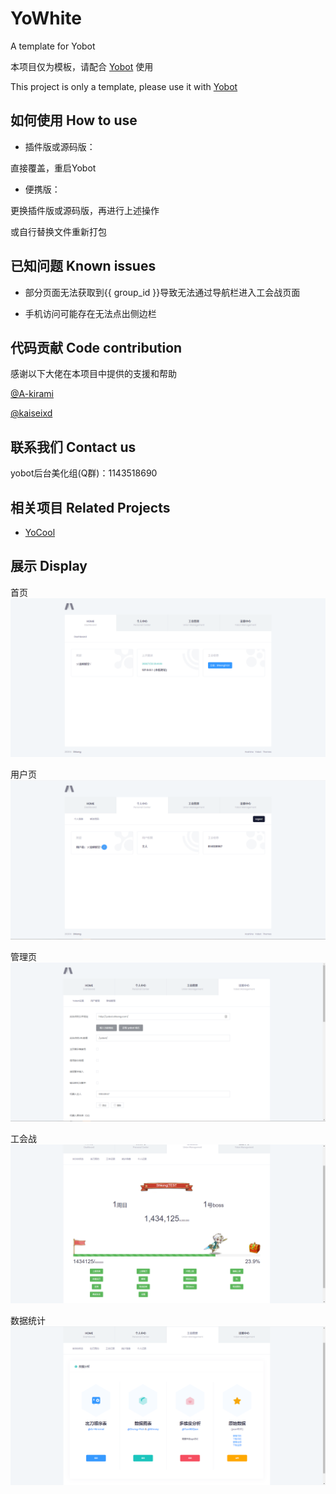 # YoWhite
A template for Yobot

本项目仅为模板，请配合 [Yobot](https://github.com/pcrbot/yobot) 使用

This project is only a template, please use it with [Yobot](https://github.com/pcrbot/yobot)


## 如何使用 How to use

- 插件版或源码版：

直接覆盖，重启Yobot

- 便携版：

更换插件版或源码版，再进行上述操作

或自行替换文件重新打包

## 已知问题 Known issues

- 部分页面无法获取到{{ group_id }}导致无法通过导航栏进入工会战页面

- 手机访问可能存在无法点出侧边栏

## 代码贡献 Code contribution

感谢以下大佬在本项目中提供的支援和帮助

[@A-kirami](https://github.com/A-kirami)

[@kaiseixd](https://github.com/kaiseixd)

## 联系我们 Contact us

yobot后台美化组(Q群)：1143518690

## 相关项目 Related Projects

- [YoCool](https://github.com/A-kirami/YoCool/)

## 展示 Display

首页
![Index](img/index.png)

用户页
![User](img/user.png)

管理页
![Admin](img/admin.png)

工会战
![Clan_index](img/clan_index.png)

数据统计
![Clan_stat](img/clan_stat.png)

